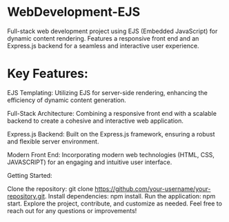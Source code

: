 # WebDevelopment-EJS
Full-stack web development project using EJS (Embedded JavaScript) for dynamic content rendering. Features a responsive front end and an Express.js backend for a seamless and interactive user experience.

# Key Features:

EJS Templating: Utilizing EJS for server-side rendering, enhancing the efficiency of dynamic content generation.

Full-Stack Architecture: Combining a responsive front end with a scalable backend to create a cohesive and interactive web application.

Express.js Backend: Built on the Express.js framework, ensuring a robust and flexible server environment.

Modern Front End: Incorporating modern web technologies (HTML, CSS, JAVASCRIPT) for an engaging and intuitive user interface.

Getting Started:

Clone the repository: git clone https://github.com/your-username/your-repository.git.
Install dependencies: npm install.
Run the application: npm start.
Explore the project, contribute, and customize as needed. Feel free to reach out for any questions or improvements!

